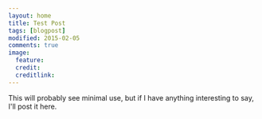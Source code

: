 ```yaml
---
layout: home
title: Test Post
tags: [blogpost]
modified: 2015-02-05
comments: true
image:
  feature:
  credit:
  creditlink:
---
```


This will probably see minimal use, but if I have anything interesting to say, I'll post it here.